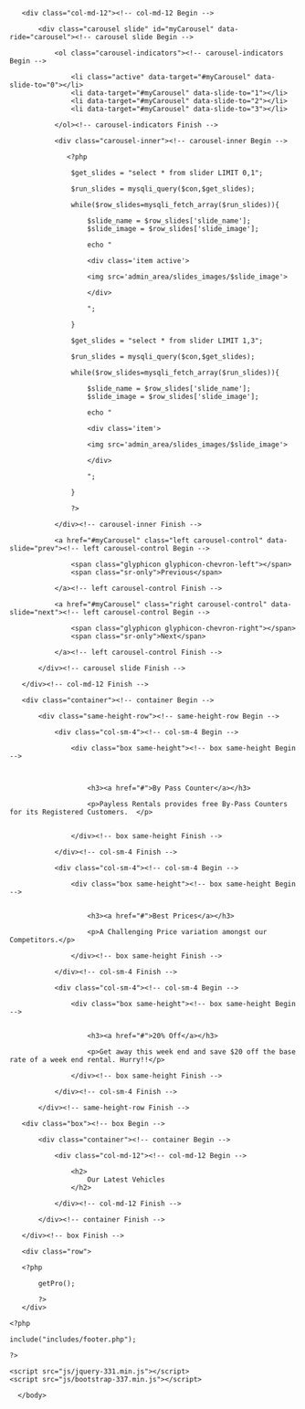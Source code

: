 <?php 

    $active='Home';
    include("includes/header.php");

?>

   <div class="container" id="slider"><!-- container Begin -->
       
       <div class="col-md-12"><!-- col-md-12 Begin -->
           
           <div class="carousel slide" id="myCarousel" data-ride="carousel"><!-- carousel slide Begin -->
               
               <ol class="carousel-indicators"><!-- carousel-indicators Begin -->
                   
                   <li class="active" data-target="#myCarousel" data-slide-to="0"></li>
                   <li data-target="#myCarousel" data-slide-to="1"></li>
                   <li data-target="#myCarousel" data-slide-to="2"></li>
                   <li data-target="#myCarousel" data-slide-to="3"></li>
                   
               </ol><!-- carousel-indicators Finish -->
               
               <div class="carousel-inner"><!-- carousel-inner Begin -->
                  
                  <?php 
                   
                   $get_slides = "select * from slider LIMIT 0,1";
                   
                   $run_slides = mysqli_query($con,$get_slides);
                   
                   while($row_slides=mysqli_fetch_array($run_slides)){
                       
                       $slide_name = $row_slides['slide_name'];
                       $slide_image = $row_slides['slide_image'];
                       
                       echo "
                       
                       <div class='item active'>
                       
                       <img src='admin_area/slides_images/$slide_image'>
                       
                       </div>
                       
                       ";
                       
                   }
                   
                   $get_slides = "select * from slider LIMIT 1,3";
                   
                   $run_slides = mysqli_query($con,$get_slides);
                   
                   while($row_slides=mysqli_fetch_array($run_slides)){
                       
                       $slide_name = $row_slides['slide_name'];
                       $slide_image = $row_slides['slide_image'];
                       
                       echo "
                       
                       <div class='item'>
                       
                       <img src='admin_area/slides_images/$slide_image'>
                       
                       </div>
                       
                       ";
                       
                   }
                   
                   ?>
                   
               </div><!-- carousel-inner Finish -->
               
               <a href="#myCarousel" class="left carousel-control" data-slide="prev"><!-- left carousel-control Begin -->
                   
                   <span class="glyphicon glyphicon-chevron-left"></span>
                   <span class="sr-only">Previous</span>
                   
               </a><!-- left carousel-control Finish -->
               
               <a href="#myCarousel" class="right carousel-control" data-slide="next"><!-- left carousel-control Begin -->
                   
                   <span class="glyphicon glyphicon-chevron-right"></span>
                   <span class="sr-only">Next</span>
                   
               </a><!-- left carousel-control Finish -->
               
           </div><!-- carousel slide Finish -->
           
       </div><!-- col-md-12 Finish -->
       
   </div><!-- container Finish -->
   
   <div id="advantages"><!-- #advantages Begin -->
       
       <div class="container"><!-- container Begin -->
           
           <div class="same-height-row"><!-- same-height-row Begin -->
               
               <div class="col-sm-4"><!-- col-sm-4 Begin -->
                   
                   <div class="box same-height"><!-- box same-height Begin -->
                       
                  
                       
                       <h3><a href="#">By Pass Counter</a></h3>
                       
                       <p>Payless Rentals provides free By-Pass Counters for its Registered Customers.  </p>
                       
                       
                   </div><!-- box same-height Finish -->
                   
               </div><!-- col-sm-4 Finish -->
               
               <div class="col-sm-4"><!-- col-sm-4 Begin -->
                   
                   <div class="box same-height"><!-- box same-height Begin -->
                       
                      
                       <h3><a href="#">Best Prices</a></h3>
                       
                       <p>A Challenging Price variation amongst our Competitors.</p>
                       
                   </div><!-- box same-height Finish -->
                   
               </div><!-- col-sm-4 Finish -->
               
               <div class="col-sm-4"><!-- col-sm-4 Begin -->
                   
                   <div class="box same-height"><!-- box same-height Begin -->
                       
                       
                       <h3><a href="#">20% Off</a></h3>
                       
                       <p>Get away this week end and save $20 off the base rate of a week end rental. Hurry!!</p>
                       
                   </div><!-- box same-height Finish -->
                   
               </div><!-- col-sm-4 Finish -->
               
           </div><!-- same-height-row Finish -->
           
   </div><!-- container Finish -->
       
   </div><!-- #advantages Finish -->
   
   <div id="hot"><!-- #hot Begin -->
       
       <div class="box"><!-- box Begin -->
           
           <div class="container"><!-- container Begin -->
               
               <div class="col-md-12"><!-- col-md-12 Begin -->
                   
                   <h2>
                       Our Latest Vehicles
                   </h2>
                   
               </div><!-- col-md-12 Finish -->
               
           </div><!-- container Finish -->
           
       </div><!-- box Finish -->
       
   </div><!-- #hot Finish -->
   
   <div id="content" class="container"><!-- container Begin -->
       
       <div class="row">
       
       <?php 
           
           getPro();
           
           ?>
       </div>
       
   </div><!-- container Finish -->
   
    <?php 
    
    include("includes/footer.php");
    
    ?>
    
    <script src="js/jquery-331.min.js"></script>
    <script src="js/bootstrap-337.min.js"></script>
    
      </body>
  
</html>
